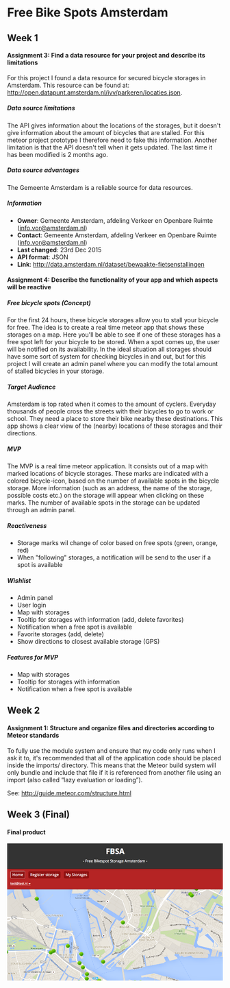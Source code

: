 # Free Bike Spots Amsterdam

## Week 1

#### Assignment 3: Find a data resource for your project and describe its limitations

For this project I found a data resource for secured bicycle storages in Amsterdam. This resource can be found at:
http://open.datapunt.amsterdam.nl/ivv/parkeren/locaties.json.

##### Data source limitations
The API gives information about the locations of the storages, but it doesn't give information about the amount of bicycles that are stalled. For this meteor project prototype I therefore need to fake this information. Another limitation is that the API doesn't tell when it gets updated. The last time it has been modified is 2 months ago.

##### Data source advantages
The Gemeente Amsterdam is a reliable source for data resources.

##### Information

- **Owner**: Gemeente Amsterdam, afdeling Verkeer en Openbare Ruimte (info.vor@amsterdam.nl)
- **Contact**: Gemeente Amsterdam, afdeling Verkeer en Openbare Ruimte (info.vor@amsterdam.nl)
- **Last changed**: 23rd Dec 2015
- **API format**: JSON
- **Link**: http://data.amsterdam.nl/dataset/bewaakte-fietsenstallingen

#### Assignment 4: Describe the functionality of your app and which aspects will be reactive

##### Free bicycle spots (Concept)
For the first 24 hours, these bicycle storages allow you to stall your bicycle for free. The idea is to create a real time meteor app that shows these storages on a map. Here you'll be able to see if one of these storages has a free spot left for your bicycle to be stored. When a spot comes up, the user will be notified on its availability. In the ideal situation all storages should have some sort of system for checking bicycles in and out, but for this project I will create an admin panel where you can modify the total amount of stalled bicycles in your storage.

##### Target Audience

Amsterdam is top rated when it comes to the amount of cyclers. Everyday thousands of people cross the streets with their bicycles to go to work or school. They need a place to store their bike nearby these destinations. This app shows a clear view of the (nearby) locations of these storages and their directions.

##### MVP
The MVP is a real time meteor application. It consists out of a map with marked locations of bicycle storages. These marks are indicated with a colored bicycle-icon, based on the number of available spots in the bicycle storage. More information (such as an address, the name of the storage, possible costs etc.) on the storage will appear when clicking on these marks. The number of available spots in the  storage can be updated through an admin panel.

##### Reactiveness
- Storage marks wil change of color based on free spots (green, orange, red)
- When "following" storages, a notification will be send to the user if a spot is available

##### Wishlist
- Admin panel
- User login
- Map with storages
- Tooltip for storages with information (add, delete favorites)
- Notification when a free spot is available
- Favorite storages (add, delete)
- Show directions to closest available storage (GPS)

##### Features for MVP
- Map with storages
- Tooltip for storages with information
- Notification when a free spot is available

## Week 2

#### Assignment 1: Structure and organize files and directories according to Meteor standards

To fully use the module system and ensure that my code only runs when I ask it to, it's recommended that all of the application code should be placed inside the imports/ directory. This means that the Meteor build system will only bundle and include that file if it is referenced from another file using an import (also called “lazy evaluation or loading”).

See: http://guide.meteor.com/structure.html

## Week 3 (Final)

#### Final product

![map](readme/map.png)
